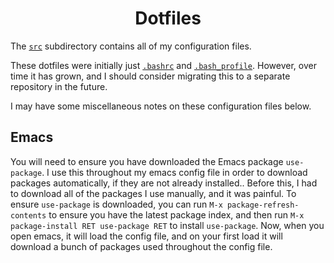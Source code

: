 <h1 align="center">Dotfiles</h1>

The [`src`](./src/) subdirectory contains all of my configuration files.

These dotfiles were initially just [`.bashrc`](./src/.bashrc) and [`.bash_profile`](./src/.bash_profile).  However, over time it has grown, and I should consider migrating this to a separate repository in the future.

I may have some miscellaneous notes on these configuration files below.

## Emacs

You will need to ensure you have downloaded the Emacs package `use-package`.  I use this throughout my emacs config file in order to download packages automatically, if they are not already installed..  Before this, I had to download all of the packages I use manually, and it was painful.  To ensure `use-package` is downloaded, you can run `M-x package-refresh-contents` to ensure you have the latest package index, and then run `M-x package-install RET use-package RET` to install `use-package`.  Now, when you open emacs, it will load the config file, and on your first load it will download a bunch of packages used throughout the config file.
